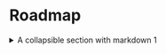 # Roadmap

<details>

  <summary>A collapsible section with markdown 1</summary>

  * With some
  * Sub bullets
  * With some

  * <details>Sub bullets

    * With some ![alt text](test.png "Title") 35%
    * Sub bullets ![alt text](test.png "Title") 25%
    * With some ![alt text](test.png "Title") 45%

      - <details>code

        ```js
        console.log('also code');
        ```

        ![alt text](test.png "Title") 100%
      </details>
  </details>
</details>
